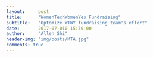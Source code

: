 ```yaml
---
layout:     post
title:      "WomenTechWomenYes Fundraising"
subtitle:   "Optomize WTWY fundraising team's effort"
date:       2017-07-010 15:30:00
author:     "Allen Shi"
header-img: "img/posts/MTA.jpg"
comments: true
---
```

